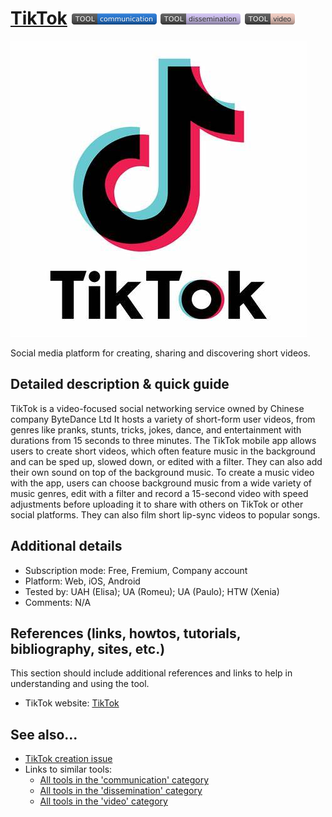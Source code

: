 # [TikTok](https://www.tiktok.com)  [<img src="images/communication.png" align="bottom">](https://github.com/e-CLOSE/Toolbox/issues?q=label%3A01_TOOL+label%3Acommunication) [<img src="images/dissemination.png" align="bottom">](https://github.com/e-CLOSE/Toolbox/issues?q=label%3A01_TOOL+label%3Adissemination) [<img src="images/video.png" align="bottom">](https://github.com/e-CLOSE/Toolbox/issues?q=label%3A01_TOOL+label%3Avideo)

![TikTok logo](images/TikTok.jpg)

Social media platform for creating, sharing and discovering short videos.


## Detailed description & quick guide

TikTok is a video-focused social networking service owned by Chinese company ByteDance Ltd It hosts a variety of short-form user videos, from genres like pranks, stunts, tricks, jokes, dance, and entertainment with durations from 15 seconds to three minutes. The TikTok mobile app allows users to create short videos, which often feature music in the background and can be sped up, slowed down, or edited with a filter. They can also add their own sound on top of the background music. To create a music video with the app, users can choose background music from a wide variety of music genres, edit with a filter and record a 15-second video with speed adjustments before uploading it to share with others on TikTok or other social platforms. They can also film short lip-sync videos to popular songs.


## Additional details

- Subscription mode: Free, Fremium, Company account
- Platform: Web, iOS, Android
- Tested by: UAH (Elisa); UA (Romeu); UA (Paulo); HTW (Xenia)
- Comments: N/A


## References (links, howtos, tutorials, bibliography, sites, etc.)

This section should include additional references and links to help in
understanding and using the tool.

- TikTok website: [TikTok](https://www.tiktok.com)


## See also...

- [TikTok creation issue](https://github.com/e-CLOSE/Toolbox/issues/163)
- Links to similar tools:
  - [All tools in the 'communication' category](https://github.com/e-CLOSE/Toolbox/issues?q=label%3A01_TOOL+label%3Acommunication)
  - [All tools in the 'dissemination' category](https://github.com/e-CLOSE/Toolbox/issues?q=label%3A01_TOOL+label%3Adissemination)
  - [All tools in the 'video' category](https://github.com/e-CLOSE/Toolbox/issues?q=label%3A01_TOOL+label%3Avideo)
